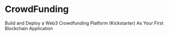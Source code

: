 # CrowdFunding
Build and Deploy a Web3 Crowdfunding Platform (Kickstarter) As Your First Blockchain Application
